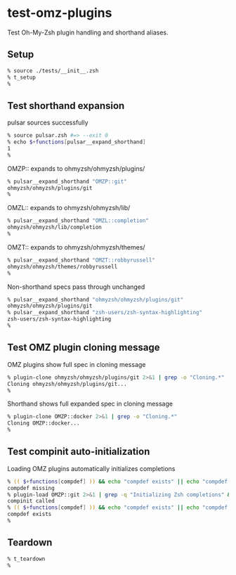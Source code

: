 # test-omz-plugins

Test Oh-My-Zsh plugin handling and shorthand aliases.

## Setup

```zsh
% source ./tests/__init__.zsh
% t_setup
%
```

## Test shorthand expansion

pulsar sources successfully

```zsh
% source pulsar.zsh #=> --exit 0
% echo $+functions[pulsar__expand_shorthand]
1
%
```

OMZP:: expands to ohmyzsh/ohmyzsh/plugins/

```zsh
% pulsar__expand_shorthand "OMZP::git"
ohmyzsh/ohmyzsh/plugins/git
%
```

OMZL:: expands to ohmyzsh/ohmyzsh/lib/

```zsh
% pulsar__expand_shorthand "OMZL::completion"
ohmyzsh/ohmyzsh/lib/completion
%
```

OMZT:: expands to ohmyzsh/ohmyzsh/themes/

```zsh
% pulsar__expand_shorthand "OMZT::robbyrussell"
ohmyzsh/ohmyzsh/themes/robbyrussell
%
```

Non-shorthand specs pass through unchanged

```zsh
% pulsar__expand_shorthand "ohmyzsh/ohmyzsh/plugins/git"
ohmyzsh/ohmyzsh/plugins/git
% pulsar__expand_shorthand "zsh-users/zsh-syntax-highlighting"
zsh-users/zsh-syntax-highlighting
%
```

## Test OMZ plugin cloning message

OMZ plugins show full spec in cloning message

```zsh
% plugin-clone ohmyzsh/ohmyzsh/plugins/git 2>&1 | grep -o "Cloning.*"
Cloning ohmyzsh/ohmyzsh/plugins/git...
%
```

Shorthand shows full expanded spec in cloning message

```zsh
% plugin-clone OMZP::docker 2>&1 | grep -o "Cloning.*"
Cloning OMZP::docker...
%
```

## Test compinit auto-initialization

Loading OMZ plugins automatically initializes completions

```zsh
% (( $+functions[compdef] )) && echo "compdef exists" || echo "compdef missing"
compdef missing
% plugin-load OMZP::git 2>&1 | grep -q "Initializing Zsh completions" && echo "compinit called" || echo "no message"
compinit called
% (( $+functions[compdef] )) && echo "compdef exists" || echo "compdef missing"
compdef exists
%
```

## Teardown

```zsh
% t_teardown
%
```
